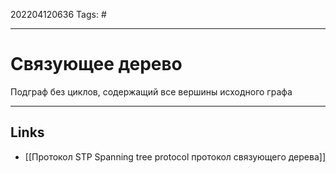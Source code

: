 202204120636
Tags: #

---

# Связующее дерево

Подграф без циклов, содержащий все вершины исходного графа

---
## Links
- [[Протокол STP Spanning tree protocol протокол связующего дерева]]
